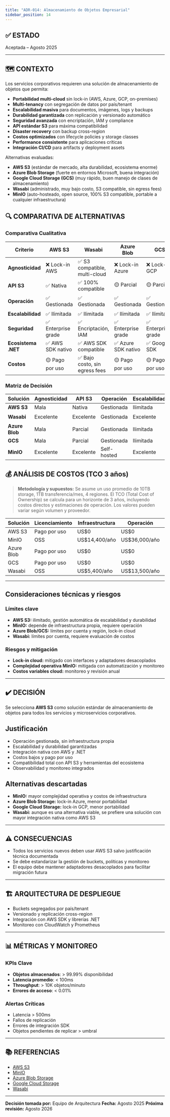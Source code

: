 ```yaml
---
title: "ADR-014: Almacenamiento de Objetos Empresarial"
sidebar_position: 14
---
```


## ✅ ESTADO

Aceptada – Agosto 2025

---

## 🗺️ CONTEXTO

Los servicios corporativos requieren una solución de almacenamiento de objetos que permita:

- **Portabilidad multi-cloud** sin lock-in (AWS, Azure, GCP, on-premises)
- **Multi-tenancy** con segregación de datos por país/tenant
- **Escalabilidad masiva** para documentos, imágenes, logs y backups
- **Durabilidad garantizada** con replicación y versionado automático
- **Seguridad avanzada** con encriptación, IAM y compliance
- **API estándar S3** para máxima compatibilidad
- **Disaster recovery** con backup cross-region
- **Costos optimizados** con lifecycle policies y storage classes
- **Performance consistente** para aplicaciones críticas
- **Integración CI/CD** para artifacts y deployment assets

Alternativas evaluadas:

- **AWS S3** (estándar de mercado, alta durabilidad, ecosistema enorme)
- **Azure Blob Storage** (fuerte en entornos Microsoft, buena integración)
- **Google Cloud Storage (GCS)** (muy rápido, buen manejo de clases de almacenamiento)
- **Wasabi** (administrado, muy bajo costo, S3 compatible, sin egress fees)
- **MinIO** (auto-hosteado, open source, 100% S3 compatible, portable a cualquier infraestructura)

## 🔍 COMPARATIVA DE ALTERNATIVAS

### Comparativa Cualitativa

| Criterio              | AWS S3 | Wasabi | Azure Blob | GCS | MinIO |
|----------------------|--------|--------|------------|-----|-------|
| **Agnosticidad**     | ❌ Lock-in AWS | ✅ S3 compatible, multi-cloud | ❌ Lock-in Azure | ❌ Lock-in GCP | ✅ OSS, multi-cloud |
| **API S3**           | ✅ Nativa | ✅ 100% compatible | 🟡 Parcial | 🟡 Parcial | ✅ 100% compatible |
| **Operación**        | ✅ Gestionada | ✅ Gestionada | ✅ Gestionada | ✅ Gestionada | 🟡 Self-hosted |
| **Escalabilidad**    | ✅ Ilimitada | ✅ Ilimitada | ✅ Ilimitada | ✅ Ilimitada | ✅ Horizontal |
| **Seguridad**        | ✅ Enterprise grade | ✅ Encriptación, IAM | ✅ Enterprise grade | ✅ Enterprise grade | ✅ IAM, encriptación |
| **Ecosistema .NET**  | ✅ AWS SDK nativo | ✅ AWS SDK compatible | ✅ Azure SDK nativo | ✅ Google SDK | ✅ AWS SDK compatible |
| **Costos**           | 🟡 Pago por uso | ✅ Bajo costo, sin egress fees | 🟡 Pago por uso | 🟡 Pago por uso | ✅ Solo infraestructura |

### Matriz de Decisión

| Solución         | Agnosticidad | API S3 | Operación | Escalabilidad | Recomendación         |
|------------------|--------------|--------|-----------|---------------|-----------------------|
| **AWS S3**       | Mala         | Nativa | Gestionada| Ilimitada     | ✅ **Seleccionada**    |
| **Wasabi**       | Excelente    | Excelente | Gestionada | Excelente   | 🟡 Alternativa         |
| **Azure Blob**   | Mala         | Parcial | Gestionada| Ilimitada     | 🟡 Considerada         |
| **GCS**          | Mala         | Parcial | Gestionada| Ilimitada     | ❌ Descartada          |
| **MinIO**        | Excelente    | Excelente | Self-hosted | Excelente   | 🟡 Alternativa         |

## 💰 ANÁLISIS DE COSTOS (TCO 3 años)

> **Metodología y supuestos:** Se asume un uso promedio de 10TB storage, 1TB transferencia/mes, 4 regiones. El TCO (Total Cost of Ownership) se calcula para un horizonte de 3 años, incluyendo costos directos y estimaciones de operación. Los valores pueden variar según volumen y proveedor.

| Solución         | Licenciamiento | Infraestructura | Operación      | TCO 3 años   |
|------------------|---------------|----------------|---------------|--------------|
| AWS S3           | Pago por uso  | US$0           | US$0          | US$10,800/año |
| MinIO            | OSS           | US$14,400/año  | US$36,000/año | US$151,200   |
| Azure Blob       | Pago por uso  | US$0           | US$0          | US$11,520/año |
| GCS              | Pago por uso  | US$0           | US$0          | US$10,440/año |
| Wasabi            | OSS           | US$5,400/año  | US$13,500/año | US$54,600   |

---

## Consideraciones técnicas y riesgos

### Límites clave

- **AWS S3:** ilimitado, gestión automática de escalabilidad y durabilidad
- **MinIO:** depende de infraestructura propia, requiere operación
- **Azure Blob/GCS:** límites por cuenta y región, lock-in cloud
- **Wasabi:** límites por cuenta, requiere evaluación de costos

### Riesgos y mitigación

- **Lock-in cloud:** mitigado con interfaces y adaptadores desacoplados
- **Complejidad operativa MinIO:** mitigada con automatización y monitoreo
- **Costos variables cloud:** monitoreo y revisión anual

---

## ✔️ DECISIÓN

Se selecciona **AWS S3** como solución estándar de almacenamiento de objetos para todos los servicios y microservicios corporativos.

## Justificación

- Operación gestionada, sin infraestructura propia
- Escalabilidad y durabilidad garantizadas
- Integración nativa con AWS y .NET
- Costos bajos y pago por uso
- Compatibilidad total con API S3 y herramientas del ecosistema
- Observabilidad y monitoreo integrados

## Alternativas descartadas

- **MinIO:** mayor complejidad operativa y costos de infraestructura
- **Azure Blob Storage:** lock-in Azure, menor portabilidad
- **Google Cloud Storage:** lock-in GCP, menor portabilidad
- **Wasabi:** aunque es una alternativa viable, se prefiere una solución con mayor integración nativa como AWS S3

---

## ⚠️ CONSECUENCIAS

- Todos los servicios nuevos deben usar AWS S3 salvo justificación técnica documentada
- Se debe estandarizar la gestión de buckets, políticas y monitoreo
- El equipo debe mantener adaptadores desacoplados para facilitar migración futura

---

## 🏗️ ARQUITECTURA DE DESPLIEGUE

- Buckets segregados por país/tenant
- Versionado y replicación cross-region
- Integración con AWS SDK y librerías .NET
- Monitoreo con CloudWatch y Prometheus

---

## 📊 MÉTRICAS Y MONITOREO

### KPIs Clave

- **Objetos almacenados**: > 99.99% disponibilidad
- **Latencia promedio**: < 100ms
- **Throughput**: > 10K objetos/minuto
- **Errores de acceso**: < 0.01%

### Alertas Críticas

- Latencia > 500ms
- Fallos de replicación
- Errores de integración SDK
- Objetos pendientes de replicar > umbral

---

## 📚 REFERENCIAS

- [AWS S3](https://aws.amazon.com/s3/)
- [MinIO](https://min.io/)
- [Azure Blob Storage](https://azure.microsoft.com/en-us/services/storage/blobs/)
- [Google Cloud Storage](https://cloud.google.com/storage/)
- [Wasabi](https://wasabi.com/)

---

**Decisión tomada por:** Equipo de Arquitectura
**Fecha:** Agosto 2025
**Próxima revisión:** Agosto 2026
